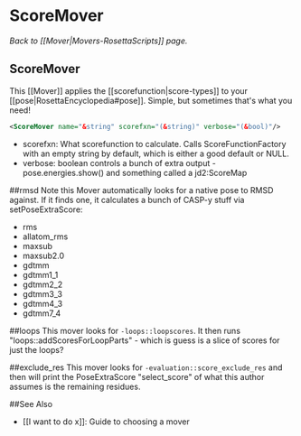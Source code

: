 # ScoreMover
*Back to [[Mover|Movers-RosettaScripts]] page.*
## ScoreMover

This [[Mover]] applies the [[scorefunction|score-types]] to your [[pose|RosettaEncyclopedia#pose]].  Simple, but sometimes that's what you need!

```xml
<ScoreMover name="&string" scorefxn="(&string)" verbose="(&bool)"/>
```

- scorefxn: What scorefunction to calculate.  Calls ScoreFunctionFactory with an empty string by default, which is either a good default or NULL.
- verbose: boolean controls a bunch of extra output - pose.energies.show() and something called a jd2:ScoreMap

##rmsd
Note this Mover automatically looks for a native pose to RMSD against.  If it finds one, it calculates a bunch of CASP-y stuff via setPoseExtraScore: 

* rms
* allatom_rms
* maxsub
* maxsub2.0
* gdtmm
* gdtmm1_1
* gdtmm2_2
* gdtmm3_3
* gdtmm4_3
* gdtmm7_4

##loops
This mover looks for ```-loops::loopscores```.  It then runs "loops::addScoresForLoopParts" - which is guess is a slice of scores for just the loops?

##exclude_res
This mover looks for ```-evaluation::score_exclude_res``` and then will print the PoseExtraScore "select_score" of what this author assumes is the remaining residues.


##See Also

* [[I want to do x]]: Guide to choosing a mover

